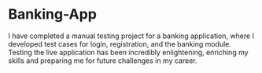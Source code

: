 # Banking-App
I have completed a manual testing project for a banking application, where I developed test cases for login, registration, and the banking module. Testing the live application has been incredibly enlightening, enriching my skills and preparing me for future challenges in my career.
